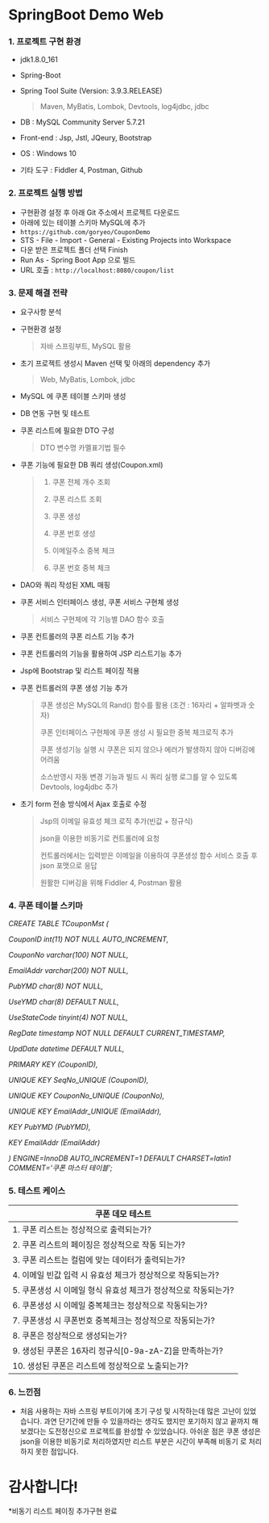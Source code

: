 # SpringBoot Demo Web

### 1. 프로젝트 구현 환경

- jdk1.8.0_161

- Spring-Boot

- Spring Tool Suite (Version: 3.9.3.RELEASE)

  > Maven, MyBatis, Lombok, Devtools, log4jdbc, jdbc

- DB : MySQL Community Server 5.7.21

- Front-end : Jsp, Jstl, JQeury, Bootstrap

- OS : Windows 10

- 기타 도구 : Fiddler 4, Postman, Github

### 2. 프로젝트 실행 방법

- 구현환경 설정 후 아래 Git 주소에서 프로젝트 다운로드
- 아래에 있는 테이블 스키마 MySQL에 추가
- `https://github.com/goryeo/CouponDemo`
- STS - File - Import - General - Existing Projects into Workspace
- 다운 받은 프로젝트 폴더 선택 Finish
- Run As - Spring Boot App 으로 빌드
- URL 호출 : `http://localhost:8080/coupon/list`

### 3. 문제 해결 전략

- 요구사항 분석

- 구현환경 설정

  > 자바 스프링부트, MySQL 활용

- 초기 프로젝트 생성시 Maven 선택 및 아래의 dependency 추가

  > Web, MyBatis, Lombok, jdbc

- MySQL 에 쿠폰 테이블 스키마 생성

- DB 연동 구현 및 테스트

- 쿠폰 리스트에 필요한 DTO 구성
  > DTO 변수명 카멜표기법 필수

- 쿠폰 기능에 필요한 DB 쿼리 생성(Coupon.xml)

  > 1) 쿠폰 전체 개수 조회
  >
  > 2) 쿠폰 리스트 조회
  >
  > 3) 쿠폰 생성
  >
  > 4) 쿠폰 번호 생성
  >
  > 5) 이메일주소 중복 체크
  >
  > 6) 쿠폰 번호 중복 체크 

- DAO와 쿼리 작성된 XML 매핑

- 쿠폰 서비스 인터페이스 생성, 쿠폰 서비스 구현체 생성

  > 서비스 구현체에 각 기능별 DAO 함수 호출

- 쿠폰 컨트롤러의 쿠폰 리스트 기능 추가

- 쿠폰 컨트롤러의 기능을 활용하여 JSP 리스트기능 추가

- Jsp에 Bootstrap 및 리스트 페이징 적용

- 쿠폰 컨트롤러의 쿠폰 생성 기능 추가

  > 쿠폰 생성은 MySQL의 Rand() 함수를 활용 (조건 : 16자리 + 알파벳과 숫자)
  >
  > 쿠폰 인터페이스 구현체에  쿠폰 생성 시 필요한 중복 체크로직 추가
  >
  > 쿠폰 생성기능 실행 시 쿠폰은 되지 않으나 에러가 발생하지 않아 디버깅에 어려움
  >
  > 소스반영시 자동 변경 기능과 빌드 시 쿼리 실행 로그를 알 수 있도록 Devtools, log4jdbc 추가

- 초기 form 전송 방식에서 Ajax 호출로 수정

  > Jsp의 이메일 유효성 체크 로직 추가(빈값 + 정규식)
  >
  > json을 이용한 비동기로 컨트롤러에 요청
  >
  > 컨트롤러에서는 입력받은 이메일을 이용하여 쿠폰생성 함수 서비스 호출 후 json 포맷으로 응답
  >
  > 원활한 디버깅을 위해 Fiddler 4, Postman 활용

### 4. 쿠폰 테이블 스키마

*CREATE TABLE TCouponMst (*

*CouponID int(11) NOT NULL AUTO_INCREMENT,*

*CouponNo varchar(100) NOT NULL,*

*EmailAddr varchar(200) NOT NULL,*

*PubYMD char(8) NOT NULL,*

*UseYMD char(8) DEFAULT NULL,*

*UseStateCode tinyint(4) NOT NULL,*

*RegDate timestamp NOT NULL DEFAULT CURRENT_TIMESTAMP,*

*UpdDate datetime DEFAULT NULL,*

*PRIMARY KEY (CouponID),*

*UNIQUE KEY SeqNo_UNIQUE (CouponID),*

*UNIQUE KEY CouponNo_UNIQUE (CouponNo),*

*UNIQUE KEY EmailAddr_UNIQUE (EmailAddr),*

*KEY PubYMD (PubYMD),*

*KEY EmailAddr (EmailAddr)*

*) ENGINE=InnoDB AUTO_INCREMENT=1 DEFAULT CHARSET=latin1 COMMENT='쿠폰 마스터 테이블';*

### 5. 테스트 케이스

| 쿠폰 데모 테스트                                             |
| ------------------------------------------------------------ |
| 1. 쿠폰 리스트는 정상적으로 출력되는가?                      |
| 2. 쿠폰 리스트의  페이징은 정상적으로 작동 되는가?           |
| 3. 쿠폰 리스트는 컬럼에  맞는 데이터가 출력되는가?           |
| 4. 이메일 빈값 입력 시  유효성 체크가 정상적으로 작동되는가? |
| 5. 쿠폰생성 시 이메일  형식 유효성 체크가 정상적으로 작동되는가? |
| 6. 쿠폰생성 시 이메일  중복체크는 정상적으로 작동되는가?     |
| 7. 쿠폰생성 시 쿠폰번호  중복체크는 정상적으로 작동되는가?   |
| 8. 쿠폰은 정상적으로  생성되는가?                            |
| 9. 생성된 쿠폰은  16자리 정규식[0-9a-zA-Z]을 만족하는가?     |
| 10. 생성된 쿠폰은  리스트에 정상적으로 노출되는가?           |

### 6. 느낀점

- 처음 사용하는 자바 스프링 부트이기에 초기 구성 및 시작하는데 많은 고난이 있었습니다. 과연 단기간에 만들 수 있을까라는 생각도 했지만 포기하지 않고 끝까지 해보겠다는 도전정신으로 프로젝트를 완성할 수 있었습니다. 아쉬운 점은 쿠폰 생성은 json을 이용한 비동기로 처리하였지만 리스트 부분은 시간이
부족해 비동기 로 처리하지 못한 점입니다.


# 감사합니다!

*비동기 리스트 페이징 추가구현 완료





